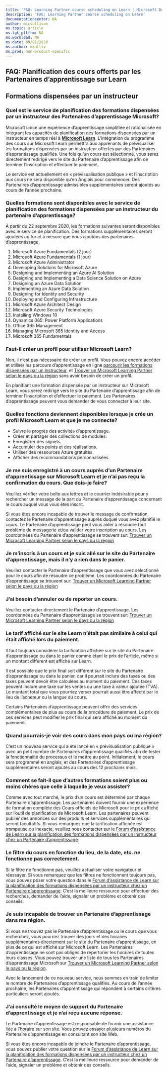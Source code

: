 ```yaml
---
title: 'FAQ: Learning Partner course scheduling on Learn | Microsoft Docs'
description: 'FAQ: Learning Partner course scheduling on Learn'
documentationcenter: NA 
author: micsullivan
ms.topic: article
ms.tgt_pltfrm: NA
ms.workload: NA
ms.date: 09/01/2020
ms.author: msulliv
ms.prod: non-product-specific
---
```

## FAQ: Planification des cours offerts par les Partenaires d’apprentissage sur Learn

## Formations dispensées par un instructeur

### Quel est le service de planification des formations dispensées par un instructeur des Partenaires d’apprentissage Microsoft?

Microsoft lance une expérience d’apprentissage simplifiée et rationalisée en intégrant les capacités de planification des formations dispensées par un instructeur en temps réel à [**Microsoft Learn**](/learn). L’intégration du programme des cours sur Microsoft Learn permettra aux apprenants de prévisualiser les formations dispensées par un instructeur offertes par des Partenaires d’apprentissage qualifiés. Une fois qu’un cours est sélectionné, vous serez directement redirigé vers le site du Partenaire d’apprentissage afin de terminer l’inscription et effectuer le paiement.

Le service est actuellement en « prévisualisation publique » et l’inscription aux cours ne sera disponible qu’en Anglais pour commencer. Des Partenaires d’apprentissage admissibles supplémentaires seront ajoutés au cours de l’année prochaine. 

### Quelles formations sont disponibles avec le service de planification des formations dispensées par un instructeur du partenaire d’apprentissage?

À partir du 22 septembre 2020, les formations suivantes seront disponibles avec le service de planification. Des formations supplémentaires seront ajoutées au fur et à mesure que nous ajoutons des partenaires d’apprentissage.

1. Microsoft Azure Fundamentals (2 jour)
2. Microsoft Azure Fundamentals (1 jour)
3. Microsoft Azure Administrator
4. Developing Solutions for Microsoft Azure
5. Designing and Implementing an Azure AI Solution
6. Designing and Implementing a Data Science Solution on Azure
7. Designing an Azure Data Solution
8. Implementing an Azure Data Solution
9. Designing for Identity and Security
10. Deploying and Configuring Infrastructure
11. Microsoft Azure Architect Design
12. Microsoft Azure Security Technologies
13. Installing Windows 10
14. Dynamics 365: Power Platform Applications
15. Office 365 Management
16. Managing Microsoft 365 Identity and Access
17. Microsoft 365 Fundamentals

### Faut-il créer un profil pour utiliser Microsoft Learn?

Non, il n’est pas nécessaire de créer un profil. Vous pouvez encore accéder et utiliser les parcours d’apprentissage en ligne [parcourir les formations dispensées par un instructeur](/learn/certifications/courses/browse/), et [Trouver un Microsoft Learning Partner selon le pays ou la région](/learn/certifications/partners#find-a-microsoft-learning-partner-by-country) sans avoir besoin de créer un profil.

En planifiant une formation dispensée par un instructeur sur Microsoft Learn, vous serez redirigé vers le site du Partenaire d’apprentissage afin de terminer l’inscription et d’effectuer le paiement. Les Partenaires d’apprentissage peuvent vous demander de vous connecter à leur site.

### Quelles fonctions deviennent disponibles lorsque je crée un profil Microsoft Learn et que je me connecte?

- Suivre le progrès des activités d’apprentissage.
- Créer et partager des collections de modules.
- Enregistrer des signets.
- Accumuler des points et des réalisations.
- Utiliser des ressources Azure gratuites.
- Afficher des recommandations personnalisées.

### Je me suis enregistré à un cours auprès d’un Partenaire d’apprentissage sur Microsoft Learn et je n’ai pas reçu la confirmation du cours. Que dois-je faire?

Veuillez vérifier votre boîte aux lettres et le courrier indésirable pour y rechercher un message de la part du Partenaire d’apprentissage concernant le cours auquel vous vous êtes inscrit.

Si vous êtes encore incapable de trouver le message de confirmation, contactez le Partenaire d’apprentissage auprès duquel vous avez planifié le cours. Le Partenaire d’apprentissage peut vous aider à résoudre tout problème de messagerie et/ou valider votre inscription au cours. Les coordonnées du Partenaire d’apprentissage se trouvent sur: [Trouver un Microsoft Learning Partner selon le pays ou la région](/learn/certifications/partners#find-a-microsoft-learning-partner-by-country)

### Je m’inscris à un cours et je suis allé sur le site du Partenaire d’apprentissage, mais il n’y a rien dans le panier.

Veuillez contacter le Partenaire d’apprentissage que vous avez sélectionné pour le cours afin de résoudre ce problème. Les coordonnées du Partenaire d’apprentissage se trouvent sur: [Trouver un Microsoft Learning Partner selon le pays ou la région](/learn/certifications/partners#find-a-microsoft-learning-partner-by-country)

### J’ai besoin d’annuler ou de reporter un cours.

Veuillez contacter directement le Partenaire d’apprentissage. Les coordonnées du Partenaire d’apprentissage se trouvent sur: [Trouver un Microsoft Learning Partner selon le pays ou la région](/learn/certifications/partners#find-a-microsoft-learning-partner-by-country)

### Le tarif affiché sur le site Learn n’était pas similaire à celui qui était affiché lors du paiement.

Il faut toujours considérer la tarification affichée sur le site du Partenaire d’apprentissage ou dans le panier comme étant le prix de l’article, même si un montant différent est affiché sur Learn.

Il est possible que le prix final soit différent sur le site du Partenaire d’apprentissage ou dans le panier, car il pourrait inclure des taxes ou des taxes peuvent devoir être calculées au moment du paiement. Ces taxes peuvent inclure une taxe sur les ventes ou une taxe à valeur ajoutée (TVA). Le montant total que vous pourriez verser pourrait aussi être affecté par le lieu de l’acheteur ou la langue du cours.

Certains Partenaires d’apprentissage peuvent offrir des services complémentaires de plus au cours de la procédure de paiement. Le prix de ces services peut modifier le prix final qui sera affiché au moment du paiement.

### Quand pourrais-je voir des cours dans mon pays ou ma région?

C’est un nouveau service qui a été lancé en « prévisualisation publique » avec un petit nombre de Partenaires d’apprentissage qualifiés afin de tester la fonctionnalité du processus et le mettre au point. Initialement, le cours sera programmé en anglais, et des Partenaires d’apprentissage supplémentaires seront ajoutés au cours des 12 prochains mois.

### Comment se fait-il que d’autres formations soient plus ou moins chères que celle à laquelle je veux assister?

Comme avec tout marché, le prix d’un cours est déterminé par chaque Partenaire d’apprentissage. Les partenaires doivent fournir une expérience de formation complète des Cours officiels de Microsoft pour le prix affiché sur l’outil de planification de Microsoft Learn. Les partenaires peuvent publier des annonces sur des produits et services supplémentaires qui seront facultatifs. Si vous remarquez que la tarification affichée est trompeuse ou inexacte, veuillez nous contacter sur le [Forum d’assistance de Learn sur la planification des formations dispensées par un instructeur chez un Partenaire d’apprentissage](https://trainingsupport.microsoft.com/iltvilt/forum?sort=LastReplyDate&dir=Desc&tab=All&status=all&mod=&modAge=&advFil=&postedAfter=&postedBefore=&threadType=All&isFilterExpanded=false&page=1).

### Le filtre du cours en fonction du lieu, de la date, etc. ne fonctionne pas correctement.

Si le filtre ne fonctionne pas, veuillez actualiser votre navigateur et réessayer. Si vous remarquez que les filtres ne fonctionnent toujours pas, vous pouvez poser votre question dans le [Forum d’assistance de Learn sur la planification des formations dispensées par un instructeur chez un Partenaire d’apprentissage](https://trainingsupport.microsoft.com/iltvilt/forum?sort=LastReplyDate&dir=Desc&tab=All&status=all&mod=&modAge=&advFil=&postedAfter=&postedBefore=&threadType=All&isFilterExpanded=false&page=1). C’est la meilleure ressource pour effectuer des recherches, demander de l’aide, signaler un problème et obtenir des conseils.

### Je suis incapable de trouver un Partenaire d’apprentissage dans ma région.

Si vous ne trouvez pas le Partenaire d’apprentissage ou le cours que vous recherchez, vous pourriez trouver des jours et des horaires supplémentaires directement sur le site du Partenaire d’apprentissage, en plus de ce qui est affiché sur Microsoft Learn.  Les Partenaires d’apprentissage ne sont pas obligés de répertorier les horaires de toutes leurs classes. Vous pouvez trouver une liste de tous les Partenaires d’apprentissage Microsoft sur [Trouver un Microsoft Learning Partner selon le pays ou la région](/learn/certifications/partners#find-a-microsoft-learning-partner-by-country).

Avec le lancement de ce nouveau service, nous sommes en train de limiter le nombre de Partenaires d’apprentissage qualifiés. Au cours de l’année prochaine, les Partenaires d’apprentissage qui répondent à certains critères particuliers seront ajoutés.

### J’ai consulté le moyen de support du Partenaire d’apprentissage et je n’ai reçu aucune réponse.

Le Partenaire d’apprentissage est responsable de fournir une assistance liée à l’horaire sur son site. Vous pouvez essayer plusieurs numéros du Partenaire d’apprentissage en consultant son site Web.

Si vous êtes encore incapable de joindre le Partenaire d’apprentissage, vous pouvez publier votre question sur le [Forum d’assistance de Learn sur la planification des formations dispensées par un instructeur chez un Partenaire d’apprentissage](https://trainingsupport.microsoft.com/iltvilt/forum?sort=LastReplyDate&dir=Desc&tab=All&status=all&mod=&modAge=&advFil=&postedAfter=&postedBefore=&threadType=All&isFilterExpanded=false&page=1). C’est la meilleure ressource pour demander de l’aide, signaler un problème et obtenir des conseils.

